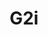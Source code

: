 ---
facebook: https://facebook.com/maridhiano
logohandle: g2ico
sort: g2i
title: G2i
twitter: https://x.com/g2i_co
website: https://www.g2i.co/
---